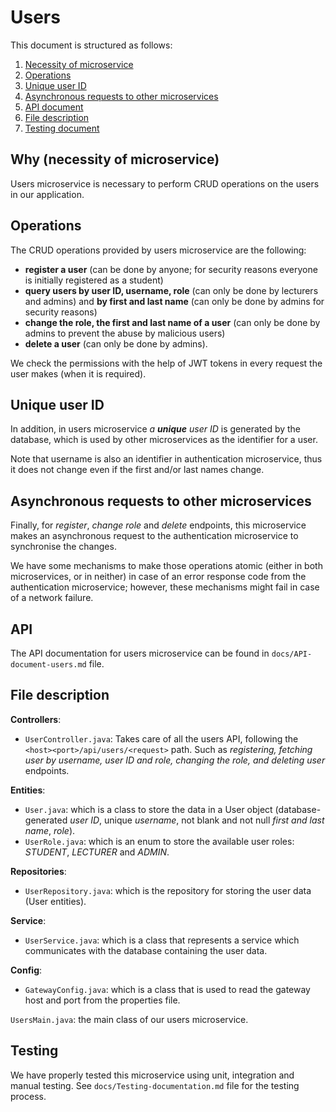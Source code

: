 # Users

This document is structured as follows:

1. [Necessity of microservice](#why-necessity-of-microservice)
2. [Operations](#operations)
3. [Unique user ID](#unique-user-id)
4. [Asynchronous requests to other microservices](#asynchronous-requests-to-other-microservices)
5. [API document](#api)
6. [File description](#file-description)
7. [Testing document](#testing)



## Why (necessity of microservice)

Users microservice is necessary to perform CRUD operations on the users in our application.


## Operations

The CRUD operations provided by users microservice are the following:
- **register a user** (can be done by anyone; for security reasons everyone is initially registered as a student)
- **query users by user ID, username, role** (can only be done by lecturers and admins) and **by first and last name** (can only be done by admins for security reasons)
- **change the role, the first and last name of a user** (can only be done by admins to prevent the abuse by malicious users)
- **delete a user** (can only be done by admins).

We check the permissions with the help of JWT tokens in every request the user makes (when it is required).


## Unique user ID

In addition, in users microservice _a **unique** user ID_ is generated by the database, which is used by other microservices as the identifier for a user.

Note that username is also an identifier in authentication microservice, thus it does not change even if the first and/or last names change.


## Asynchronous requests to other microservices

Finally, for _register_, _change role_ and _delete_ endpoints, this microservice makes an asynchronous request to the authentication microservice to synchronise the changes.

We have some mechanisms to make those operations atomic (either in both microservices, or in neither) in case of an error response code from the authentication microservice; however, these mechanisms might fail in case of a network failure.


## API

The API documentation for users microservice can be found in `docs/API-document-users.md` file.


## File description

<!Insert here a short description of the purpose of each file in your microservice.>
**Controllers**:
- ```UserController.java```: Takes care of all the users API, following the ```<host><port>/api/users/<request>``` path. Such as _registering, fetching user by username, user ID and role, changing the role, and deleting user_ endpoints.

**Entities**:
- ```User.java```: which is a class to store the data in a User object (database-generated _user ID_, unique _username_, not blank and not null _first and last name_, _role_).
- ```UserRole.java```: which is an enum to store the available user roles: _STUDENT_, _LECTURER_ and _ADMIN_.

**Repositories**:
- ```UserRepository.java```: which is the repository for storing the user data (User entities).

**Service**:
- ```UserService.java```: which is a class that represents a service which communicates with the database containing the user data.

**Config**:
- ```GatewayConfig.java```: which is a class that is used to read the gateway host and port from the properties file.

```UsersMain.java```: the main class of our users microservice.


## Testing

We have properly tested this microservice using unit, integration and manual testing. See `docs/Testing-documentation.md` file for the testing process. 